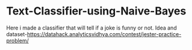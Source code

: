 # Text-Classifier-using-Naive-Bayes
Here i made a classifier that will tell if a joke is funny or not.
Idea and dataset-https://datahack.analyticsvidhya.com/contest/jester-practice-problem/
